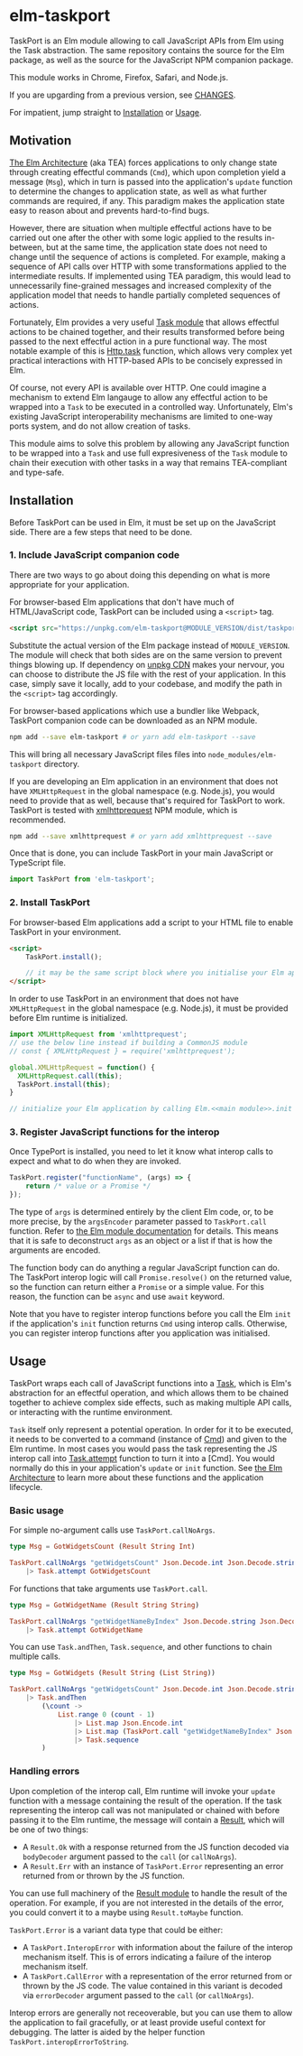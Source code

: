 elm-taskport
============

TaskPort is an Elm module allowing to call JavaScript APIs from Elm using the Task abstraction. The same repository contains the source for the Elm package, as well as the source for the JavaScript NPM companion package.

This module works in Chrome, Firefox, Safari, and Node.js.

If you are upgarding from a previous version, see [CHANGES](https://github.com/lobanov/elm-taskport/blob/main/CHANGES.md).

For impatient, jump straight to [Installation](#installation) or [Usage](#usage).

Motivation
----------

[The Elm Architecture](https://guide.elm-lang.org/architecture/) (aka TEA) forces applications to only change state through creating effectful commands (`Cmd`), which upon completion yield a message (`Msg`), which in turn is passed into the application's `update` function to determine the changes to application state, as well as what further commands are required, if any. This paradigm makes the application state easy to reason about and prevents hard-to-find bugs.

However, there are situation when multiple effectful actions have to be carried out one after the other with some logic applied to the results in-between, but at the same time, the application state does not need to change until the sequence of actions is completed. For example, making a sequence of API calls over HTTP with some transformations applied to the intermediate results. If implemented using TEA paradigm, this would lead to unnecessarily fine-grained messages and increased complexity of the application model that needs to handle partially completed sequences of actions.

Fortunately, Elm provides a very useful [Task module](https://package.elm-lang.org/packages/elm/core/latest/Task) that allows effectful actions to be chained together, and their results transformed before being passed to the next effectful action in a pure functional way. The most notable example of this is [Http.task](https://package.elm-lang.org/packages/elm/http/latest/Http#task) function, which allows very complex yet practical interactions with HTTP-based APIs to be concisely expressed in Elm.

Of course, not every API is available over HTTP. One could imagine a mechanism to extend Elm langauge to allow any effectful action to be wrapped into a `Task` to be executed in a controlled way. Unfortunately, Elm's existing JavaScript interoperability mechanisms are limited to one-way ports system, and do not allow creation of tasks.

This module aims to solve this problem by allowing any JavaScript function to be wrapped into a `Task` and use full expresiveness of the `Task` module to chain their execution with other tasks in a way that remains TEA-compliant and type-safe.

Installation
------------

Before TaskPort can be used in Elm, it must be set up on the JavaScript side. There are a few steps that need to be done.

### 1. Include JavaScript companion code
There are two ways to go about doing this depending on what is more appropriate for your application.

For browser-based Elm applications that don't have much of HTML/JavaScript code, TaskPort can be included using a `<script>` tag.

```html
<script src="https://unpkg.com/elm-taskport@MODULE_VERSION/dist/taskport.min.js"></script>
```

Substitute the actual version of the Elm package instead of `MODULE_VERSION`. The module will check that both sides are on the same version to prevent things blowing up. If dependency on [unpkg CDN](https://unpkg.com) makes your nervour, you can choose to distribute the JS file with the rest of your application. In this case, simply save it locally, add to your codebase, and modify the path in the `<script>` tag accordingly.

For browser-based applications which use a bundler like Webpack, TaskPort companion code can be downloaded as an NPM module.

```sh
npm add --save elm-taskport # or yarn add elm-taskport --save
```

This will bring all necessary JavaScript files files into `node_modules/elm-taskport` directory.

If you are developing an Elm application in an environment that does not have `XMLHttpRequest` in the global namespace (e.g. Node.js), you would need to provide that as well, because that's required for TaskPort to work. TaskPort is tested with [xmlhttprequest](https://www.npmjs.com/package/xmlhttprequest) NPM module, which is recommended.

```sh
npm add --save xmlhttprequest # or yarn add xmlhttprequest --save
```

Once that is done, you can include TaskPort in your main JavaScript or TypeScript file.

```js
import TaskPort from 'elm-taskport';
```

### 2. Install TaskPort

For browser-based Elm applications add a script to your HTML file to enable TaskPort in your environment.

```html
<script>
    TaskPort.install();

    // it may be the same script block where you initialise your Elm application 
</script>
```

In order to use TaskPort in an environment that does not have `XMLHttpRequest` in the global namespace (e.g. Node.js), it must be provided before Elm runtime is initialized.

```js
import XMLHttpRequest from 'xmlhttprequest';
// use the below line instead if building a CommonJS module
// const { XMLHttpRequest } = require('xmlhttprequest');

global.XMLHttpRequest = function() {
  XMLHttpRequest.call(this);
  TaskPort.install(this);
}

// initialize your Elm application by calling Elm.<<main module>>.init
```

### 3. Register JavaScript functions for the interop

Once TypePort is installed, you need to let it know what interop calls to expect and what to do when they are invoked.

```js
TaskPort.register("functionName", (args) => {
    return /* value or a Promise */
});
```

The type of `args` is determined entirely by the client Elm code, or, to be more precise, by the `argsEncoder` parameter passed to `TaskPort.call` function. Refer to [the Elm module documentation](https://package.elm-lang.org/packages/lobanov/elm-taskport/latest/) for details. This means that it is safe to deconstruct `args` as an object or a list if that is how the arguments are encoded.

The function body can do anything a regular JavaScript function can do. The TaskPort interop logic will call `Promise.resolve()` on the returned value, so the function can return either a `Promise` or a simple value. For this reason, the function can be `async` and use `await` keyword.

Note that you have to register interop functions before you call the Elm `init` if the application's `init` function returns `Cmd` using interop calls. Otherwise, you can register interop functions after you application was initialised.

Usage
-----

TaskPort wraps each call of JavaScript functions into a [Task](https://package.elm-lang.org/packages/elm/core/latest/Task#Task), which is Elm's abstraction for an effectful operation, and which allows them to be chained together to achieve complex side effects, such as making multiple API calls, or interacting with the runtime environment.

`Task` itself only represent a potential operation. In order for it to be executed, it needs to be converted to a command (instance of [Cmd](https://package.elm-lang.org/packages/elm/core/latest/Platform-Cmd#Cmd)) and given to the Elm runtime. In most cases you would pass the task representing the JS interop call into [Task.attempt](https://package.elm-lang.org/packages/elm/core/latest/Task#attempt) function to turn it into a [Cmd]. You would normally do this in your application's `update` or `init` function. See [the Elm Architecture](https://guide.elm-lang.org/architecture/) to learn more about these functions and the application lifecycle.

### Basic usage

For simple no-argument calls use `TaskPort.callNoArgs`.
```elm
type Msg = GotWidgetsCount (Result String Int)

TaskPort.callNoArgs "getWidgetsCount" Json.Decode.int Json.Decode.string
    |> Task.attempt GotWidgetsCount
```

For functions that take arguments use `TaskPort.call`.

```elm
type Msg = GotWidgetName (Result String String)

TaskPort.callNoArgs "getWidgetNameByIndex" Json.Decode.string Json.Decode.string Json.Encode.int 0
    |> Task.attempt GotWidgetName
```

You can use `Task.andThen`, `Task.sequence`, and other functions to chain multiple calls.

```elm
type Msg = GotWidgets (Result String (List String))

TaskPort.callNoArgs "getWidgetsCount" Json.Decode.int Json.Decode.string
    |> Task.andThen
        (\count ->
            List.range 0 (count - 1)
                |> List.map Json.Encode.int
                |> List.map (TaskPort.call "getWidgetNameByIndex" Json.Decode.string Json.Decode.string)
                |> Task.sequence
        )
```

### Handling errors

Upon completion of the interop call, Elm runtime will invoke your `update` function with a message containing the result of the operation. If the task representing the interop call was not manipulated or chained with before passing it to the Elm runtime, the message will contain a [Result](https://package.elm-lang.org/packages/elm/core/latest/Result#Result), which will be one of two things:
* A `Result.Ok` with a response returned from the JS function decoded via `bodyDecoder` argument  passed to the `call` (or `callNoArgs`).
* A `Result.Err` with an instance of `TaskPort.Error` representing an error returned from or thrown by the JS function.

You can use full machinery of the [Result module](https://package.elm-lang.org/packages/elm/core/latest/Result) to handle the result of the operation. For example, if you are not interested in the details of the error, you could convert it to a maybe using `Result.toMaybe` function.

`TaskPort.Error` is a variant data type that could be either:
* A `TaskPort.InteropError` with information about the failure of the interop mechanism itself. This is of errors indicating a failure of the interop mechanism itself.
* A `TaskPort.CallError` with a representation of the error returned from or thrown by the JS code. The value contained in this variant is decoded via `errorDecoder` argument passed to the `call` (or `callNoArgs`).

Interop errors are generally not receoverable, but you can use them to allow the application to fail gracefully, or at least provide useful context for debugging. The latter is aided by the helper function `TaskPort.interopErrorToString`.
